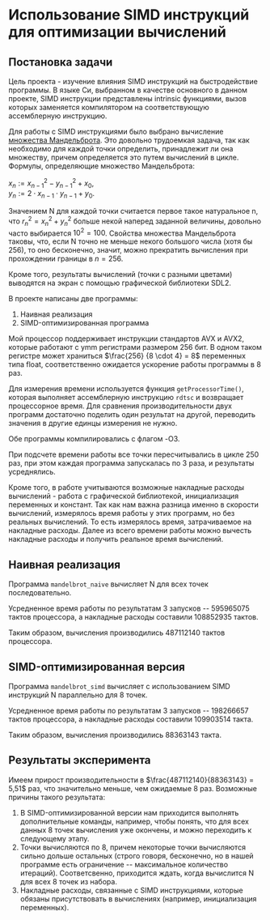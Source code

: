 # Использование SIMD инструкций для оптимизации вычислений

## Постановка задачи

Цель проекта - изучение влияния SIMD инструкций на быстродействие программы. В языке Си, выбранном в качестве основного в данном проекте, SIMD инструкции представлены intrinsic функциями, вызов которых заменяется компилятором на соответствующую ассемблерную инструкцию. 

Для работы с SIMD инструкциями было выбрано вычисление [множества Мандельброта](https://ru.wikipedia.org/wiki/Множество_Мандельброта). Это довольно трудоемкая задача, так как необходимо для каждой точки определить, принадлежит ли она множеству, причем определяется это путем вычислений в цикле. Формулы, определяющие множество Мандельброта:

$x_n := x_{n-1}^2 - y_{n-1}^2 + x_0$, \
$y_n := 2 \cdot x_{n-1} \cdot y_{n-1} + y_0$.

Значением N для каждой точки считается первое такое натуральное n, что $r_n^2 = x_n^2 + y_n^2$ больше некой наперед заданной величины, довольно часто выбирается $10^2 = 100$. Свойства множества Мандельброта таковы, что, если N точно не меньше некого большого числа (хотя бы 256), то оно бесконечно, значит, можно прекратить вычисления при прохождении границы в $n = 256$.

Кроме того, результаты вычислений (точки с разными цветами) выводятся на экран с помощью графической библиотеки SDL2.

В проекте написаны две программы:
1. Наивная реализация
2. SIMD-оптимизированная программа

Мой процессор поддерживает инструкции стандартов AVX и AVX2, которые работают с ymm регистрами размером 256 бит. В одном таком регистре может храниться $\frac{256} {8 \cdot 4} = 8$ переменных типа float, соответственно ожидается ускорение работы программы в 8 раз.

Для измерения времени используется функция `getProcessorTime()`, которая выполняет ассемблерную инструкцию `rdtsc` и возвращает процессорное время. Для сравнения производительности двух программ достаточно поделить один результат на другой, переводить значения в другие единцы измерения не нужно.

Обе программы компилировались с флагом -O3.

При подсчете времени работы все точки пересчитывались в цикле 250 раз, при этом каждая программа запускалась по 3 раза, и результаты усреднялись.

Кроме того, в работе учитываются возможные накладные расходы вычислений - работа с графической библиотекой, инициализация переменных и констант. Так как нам важна разница именно в скорости вычислений, измерялось время работы у этих программ, но без реальных вычислений. То есть измерялось время, затрачиваемое на накладные расходы. Далее из всего времени работы можно вычесть накладные расходы и получить реальное время вычислений.

## Наивная реализация

Программа `mandelbrot_naive` вычисляет N для всех точек последовательно. 

Усредненное время работы по результатам 3 запусков -- 595965075 тактов процессора, а накладные расходы составили 108852935 тактов.

Таким образом, вычисления производились 487112140 тактов процессора.

## SIMD-оптимизированная версия

Программа `mandelbrot_simd` вычисляет с использованием SIMD инструкций N параллельно для 8 точек.

Усредненное время работы по результатам 3 запусков -- 198266657 тактов процессора, а накладные расходы составили 109903514 такта.

Таким образом, вычисления производились 88363143 такта.

## Результаты эксперимента

Имеем прирост производительности в $\frac{487112140}{88363143} = 5,51$ раз, что значительно меньше, чем ожидаемые $8$ раз. Возможные причины такого результата:

1. В SIMD-оптимизированной версии нам приходится выполнять дополнительные команды, например, чтобы понять, что для всех данных 8 точек вычисления уже окончены, и можно переходить к следующему этапу.
2. Точки вычисляются по 8, причем некоторые точки вычисляются сильно дольше остальных (строго говоря, бесконечно, но в нашей программе есть ограничение -- максимальное количество итераций). Соответсвенно, приходится ждать, когда вычислится N для всех 8 точек из набора.
3. Накладные расходы, связанные с SIMD инструкциями, которые обязаны присутствовать в вычислениях (например,   инициализация переменных).